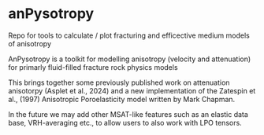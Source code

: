 # anPysotropy
Repo for tools to calculate / plot fracturing and efficective medium models of anisotropy

AnPysotropy is a toolkit for modelling anisotropy (velocity and attenuation) for primarly fluid-filled fracture rock physics models

This brings together some previously published work on attenuation anisotorpy (Asplet et al., 2024) and a new implementation of the Zatespin et al., (1997) Anisotropic Poroelasticity model written by Mark Chapman. 

In the future we may add other MSAT-like features such as an elastic data base, VRH-averaging etc., to allow users to also work with LPO tensors. 
